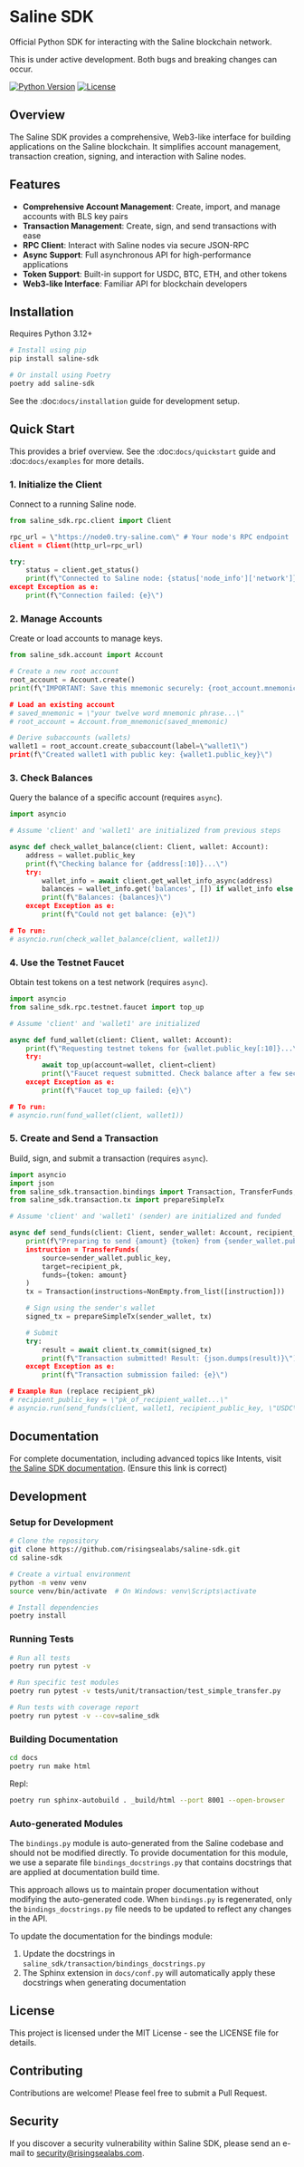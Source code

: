 # Saline SDK

Official Python SDK for interacting with the Saline blockchain network.

This is under active development. Both bugs and breaking changes can occur.

[![Python Version](https://img.shields.io/badge/python-3.12-blue.svg)](https://www.python.org/downloads/release/python-3120/)
[![License](https://img.shields.io/badge/license-MIT-green.svg)](LICENSE)

## Overview

The Saline SDK provides a comprehensive, Web3-like interface for building applications on the Saline blockchain. It simplifies account management, transaction creation, signing, and interaction with Saline nodes.

## Features

- **Comprehensive Account Management**: Create, import, and manage accounts with BLS key pairs
- **Transaction Management**: Create, sign, and send transactions with ease
- **RPC Client**: Interact with Saline nodes via secure JSON-RPC
- **Async Support**: Full asynchronous API for high-performance applications
- **Token Support**: Built-in support for USDC, BTC, ETH, and other tokens
- **Web3-like Interface**: Familiar API for blockchain developers

## Installation

Requires Python 3.12+

```bash
# Install using pip
pip install saline-sdk

# Or install using Poetry
poetry add saline-sdk
```

See the :doc:`docs/installation` guide for development setup.

## Quick Start

This provides a brief overview. See the :doc:`docs/quickstart` guide and :doc:`docs/examples` for more details.

### 1. Initialize the Client

Connect to a running Saline node.

```python
from saline_sdk.rpc.client import Client

rpc_url = \"https://node0.try-saline.com\" # Your node's RPC endpoint
client = Client(http_url=rpc_url)

try:
    status = client.get_status()
    print(f\"Connected to Saline node: {status['node_info']['network']}!\")
except Exception as e:
    print(f\"Connection failed: {e}\")
```

### 2. Manage Accounts

Create or load accounts to manage keys.

```python
from saline_sdk.account import Account

# Create a new root account
root_account = Account.create()
print(f\"IMPORTANT: Save this mnemonic securely: {root_account.mnemonic}\")

# Load an existing account
# saved_mnemonic = \"your twelve word mnemonic phrase...\"
# root_account = Account.from_mnemonic(saved_mnemonic)

# Derive subaccounts (wallets)
wallet1 = root_account.create_subaccount(label=\"wallet1\")
print(f\"Created wallet1 with public key: {wallet1.public_key}\")
```

### 3. Check Balances

Query the balance of a specific account (requires `async`).

```python
import asyncio

# Assume 'client' and 'wallet1' are initialized from previous steps

async def check_wallet_balance(client: Client, wallet: Account):
    address = wallet.public_key
    print(f\"Checking balance for {address[:10]}...\")
    try:
        wallet_info = await client.get_wallet_info_async(address)
        balances = wallet_info.get('balances', []) if wallet_info else []
        print(f\"Balances: {balances}\")
    except Exception as e:
        print(f\"Could not get balance: {e}\")

# To run:
# asyncio.run(check_wallet_balance(client, wallet1))
```

### 4. Use the Testnet Faucet

Obtain test tokens on a test network (requires `async`).

```python
import asyncio
from saline_sdk.rpc.testnet.faucet import top_up

# Assume 'client' and 'wallet1' are initialized

async def fund_wallet(client: Client, wallet: Account):
    print(f\"Requesting testnet tokens for {wallet.public_key[:10]}...\")
    try:
        await top_up(account=wallet, client=client)
        print(\"Faucet request submitted. Check balance after a few seconds.\")
    except Exception as e:
        print(f\"Faucet top_up failed: {e}\")

# To run:
# asyncio.run(fund_wallet(client, wallet1))
```

### 5. Create and Send a Transaction

Build, sign, and submit a transaction (requires `async`).

```python
import asyncio
import json
from saline_sdk.transaction.bindings import Transaction, TransferFunds, NonEmpty
from saline_sdk.transaction.tx import prepareSimpleTx

# Assume 'client' and 'wallet1' (sender) are initialized and funded

async def send_funds(client: Client, sender_wallet: Account, recipient_pk: str, token: str, amount: int):
    print(f\"Preparing to send {amount} {token} from {sender_wallet.public_key[:10]}... to {recipient_pk[:10]}...\")
    instruction = TransferFunds(
        source=sender_wallet.public_key,
        target=recipient_pk,
        funds={token: amount}
    )
    tx = Transaction(instructions=NonEmpty.from_list([instruction]))

    # Sign using the sender's wallet
    signed_tx = prepareSimpleTx(sender_wallet, tx)

    # Submit
    try:
        result = await client.tx_commit(signed_tx)
        print(f\"Transaction submitted! Result: {json.dumps(result)}\")
    except Exception as e:
        print(f\"Transaction submission failed: {e}\")

# Example Run (replace recipient_pk)
# recipient_public_key = \"pk_of_recipient_wallet...\"
# asyncio.run(send_funds(client, wallet1, recipient_public_key, \"USDC\", 50))
```

## Documentation

For complete documentation, including advanced topics like Intents, visit [the Saline SDK documentation](https://saline-sdk.readthedocs.io/). (Ensure this link is correct)

## Development

### Setup for Development

```bash
# Clone the repository
git clone https://github.com/risingsealabs/saline-sdk.git
cd saline-sdk

# Create a virtual environment
python -m venv venv
source venv/bin/activate  # On Windows: venv\Scripts\activate

# Install dependencies
poetry install
```

### Running Tests

```bash
# Run all tests
poetry run pytest -v

# Run specific test modules
poetry run pytest -v tests/unit/transaction/test_simple_transfer.py

# Run tests with coverage report
poetry run pytest -v --cov=saline_sdk
```

### Building Documentation
```bash
cd docs
poetry run make html
```
Repl:
```bash
poetry run sphinx-autobuild . _build/html --port 8001 --open-browser
```


### Auto-generated Modules

The `bindings.py` module is auto-generated from the Saline codebase and should not be modified directly. To provide documentation for this module, we use a separate file `bindings_docstrings.py` that contains docstrings that are applied at documentation build time.

This approach allows us to maintain proper documentation without modifying the auto-generated code. When `bindings.py` is regenerated, only the `bindings_docstrings.py` file needs to be updated to reflect any changes in the API.

To update the documentation for the bindings module:

1. Update the docstrings in `saline_sdk/transaction/bindings_docstrings.py`
2. The Sphinx extension in `docs/conf.py` will automatically apply these docstrings when generating documentation

## License

This project is licensed under the MIT License - see the LICENSE file for details.

## Contributing

Contributions are welcome! Please feel free to submit a Pull Request.

## Security

If you discover a security vulnerability within Saline SDK, please send an e-mail to security@risingsealabs.com.

